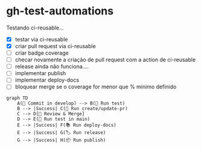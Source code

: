 # gh-test-automations

Testando ci-reusable...

- [x] testar via ci-reusable
- [x] criar pull request via ci-reusable
- [ ] criar badge coverage
- [ ] checar novamente a criação de pull request com a action de ci-reusable
- [ ] release ainda não funciona....
- [ ] implementar publish
- [ ] implementar deploy-docs
- [ ] bloquear merge se o coverage for menor que % minimo definido

```mermaid
graph TD
    A(🚀 Commit in develop) --> B(🧪 Run test)
    B --> |Success| C(🔄 Run create/update-pr)
    C --> D[👥 Review & Merge]
    D --> E(🧪 Run test in main)
    E --> |Success| F(📚 Run deploy-docs)
    E --> |Success| G(🏷️ Run release)
    G --> |Success| H(📦 Run publish)

```


